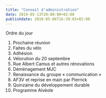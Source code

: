```yaml
---
title: "Conseil d'administration"
date: 2019-05-13T20:00:00+02:00
publishdate: 2019-05-06T16:39:03+02:00
---
```


Ordre du jour

1. Prochaine réunion
2. Faites du vélo
3. Adhésion
4. Vélorution du 20 septembre
5. Rue Albert Camus et autres rénovations
6. Déménagement MJC
7. Renaissance du groupe « communication »
8. AF3V et reprise en main par Pierrick
9. Quinzaine du développement durable
10. Programme Alvéole